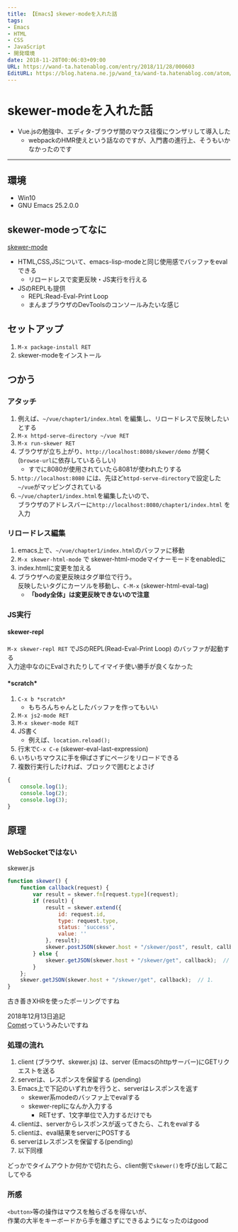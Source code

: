```yaml
---
title: 【Emacs】skewer-modeを入れた話
tags:
- Emacs
- HTML
- CSS
- JavaScript
- 開発環境
date: 2018-11-28T00:06:03+09:00
URL: https://wand-ta.hatenablog.com/entry/2018/11/28/000603
EditURL: https://blog.hatena.ne.jp/wand_ta/wand-ta.hatenablog.com/atom/entry/10257846132676757639
---
```


# skewer-modeを入れた話

- Vue.jsの勉強中、エディタ-ブラウザ間のマウス往復にウンザリして導入した
  - webpackのHMR使えという話なのですが、入門書の進行上、そうもいかなかったのです

---



## 環境

- Win10
- GNU Emacs 25.2.0.0

## skewer-modeってなに

[skewer-mode](https://github.com/skeeto/skewer-mode)

- HTML,CSS,JSについて、emacs-lisp-modeと同じ使用感でバッファをevalできる  
  - リロードレスで変更反映・JS実行を行える
- JSのREPLも提供
  - REPL:Read-Eval-Print Loop
  - まんまブラウザのDevToolsのコンソールみたいな感じ


## セットアップ

1. `M-x package-install RET`
1. skewer-modeをインストール


## つかう

### アタッチ

1. 例えば、`~/vue/chapter1/index.html` を編集し、リロードレスで反映したいとする
1. `M-x httpd-serve-directory ~/vue RET`
1. `M-x run-skewer RET`
1. ブラウザが立ち上がり、`http://localhost:8080/skewer/demo` が開く  
   (`browse-url`に依存しているらしい)  
   - すでに8080が使用されていたら8081が使われたりする
1. `http://localhost:8080` には、先ほど`httpd-serve-directory`で設定した`~/vue`がマッピングされている
1. `~/vue/chapter1/index.html`を編集したいので、  
   ブラウザのアドレスバーに`http://localhost:8080/chapter1/index.html` を入力


### リロードレス編集

1. emacs上で、`~/vue/chapter1/index.html`のバッファに移動
1. `M-x skewer-html-mode` で skewer-html-modeマイナーモードをenabledに
1. index.htmlに変更を加える
1. ブラウザへの変更反映はタグ単位で行う。  
   反映したいタグにカーソルを移動し、`C-M-x` (skewer-html-eval-tag)  
   - **「body全体」は変更反映できないので注意**
  
### JS実行

#### skewer-repl

`M-x skewer-repl RET` でJSのREPL(Read-Eval-Print Loop) のバッファが起動する  
入力途中なのにEvalされたりしてイマイチ使い勝手が良くなかった

#### \*scratch\*

1. `C-x b *scratch*`  
   - もちろんちゃんとしたバッファを作ってもいい
1. `M-x js2-mode RET`
1. `M-x skewer-mode RET`
1. JS書く  
   - 例えば、`location.reload();`
1. 行末で`C-x C-e` (skewer-eval-last-expression)
1. いちいちマウスに手を伸ばさずにページをリロードできる
1. 複数行実行したければ、ブロックで囲むとよさげ

```javascript
{
    console.log(1);
    console.log(2);
    console.log(3);
}
```



## 原理

### WebSocketではない

skewer.js
```javascript
function skewer() {
    function callback(request) {
        var result = skewer.fn[request.type](request);
        if (result) {
            result = skewer.extend({
                id: request.id,
                type: request.type,
                status: 'success',
                value: ''
            }, result);
            skewer.postJSON(skewer.host + "/skewer/post", result, callback);
        } else {
            skewer.getJSON(skewer.host + "/skewer/get", callback);  // 5.
        }
    };
    skewer.getJSON(skewer.host + "/skewer/get", callback);  // 1.
}
```

古き善きXHRを使ったポーリングですね

2018年12月13日追記  
[Comet](https://ja.wikipedia.org/wiki/Comet)っていうみたいですね


### 処理の流れ

1. client (ブラウザ、skewer.js) は、server (Emacsのhttpサーバー)にGETリクエストを送る
1. serverは、レスポンスを保留する (pending)
1. Emacs上で下記のいずれかを行うと、serverはレスポンスを返す
   - skewer系modeのバッファ上でevalする
   - skewer-replになんか入力する
      - RETせず、1文字単位で入力するだけでも
1. clientは、serverからレスポンスが返ってきたら、これをevalする
1. clientは、eval結果をserverにPOSTする
1. serverはレスポンスを保留する(pending)
1. 以下同様

どっかでタイムアウトか何かで切れたら、client側で`skewer()`を呼び出して起こしてやる


### 所感

`<button>`等の操作はマウスを触らざるを得ないが、  
作業の大半をキーボードから手を離さずにできるようになったのはgood

